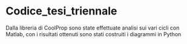 # Codice_tesi_triennale
Dalla libreria di CoolProp sono state effettuate analisi sui vari cicli con Matlab, con i risultati ottenuti sono stati costruiti i diagrammi in Python
